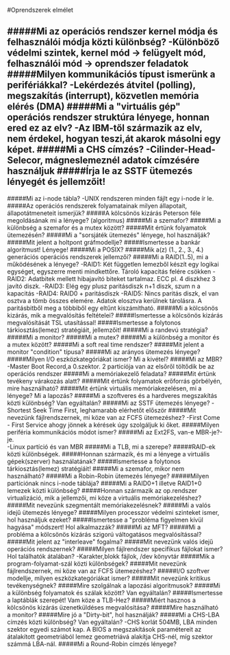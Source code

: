 #Oprendszerek elmélet

#####Mi az operációs rendszer kernel módja és felhasználói módja közti különbség?
   -Különböző védelmi szintek, kernel mód -> felügyelt mód, felhasználói mód -> oprendszer feladatok
#####Milyen kommunikációs típust ismerünk a perifériákkal?
   -Lekérdezés átvitel (polling), megszakítás (interrupt), közvetlen memória elérés (DMA)
#####Mi a "virtuális gép" operációs rendszer struktúra lényege, honnan ered ez az elv?
   -Az IBM-től származik az elv, nem érdekel, hogyan teszi,át akarok másolni egy képet.
#####Mi a CHS címzés?
   -Cilinder-Head-Selecor, mágneslemeznél adatok címzésére használjuk
#####Írja le az SSTF ütemezés lényegét és jellemzőit!
   -
#####Mi az i-node tábla?
   -UNIX rendszeren minden fájlt egy i-node ír le.
#####Az operációs rendszerek folyamatainak milyen állapotait, állapotátmeneteit ismerjük?
#####A kölcsönös kizárás Peterson féle megoldásának mi a lényege? (algoritmus)
#####Mi a szemafor?
#####Mi a különbség a szemafor és a mutex között?
#####Mit értünk folyamatok ütemezésén?
#####Mi a "sorsjáték ütemezés" lényege, hol használják?
#####Mit jelent a holtpont gráfmodellje?
#####Ismertesse a bankár algoritmust! Lényege!
#####Mi a POSIX?
#####Mik a(z) (1., 2., 3., 4.) generációs operációs rendszerek jellemzői?
#####Mi a RAID(1..5), mi a működésének a lényege?
   -RAID1: Két független lemezből készít egy logikai egységet, egyszerre menti mindkettőre. Tároló kapacitás felére csökken
   -RAID2: Adatbitek mellett hibajavító biteket tartalmaz. ECC pl. 4 diszkhez 3 javító diszk.
   -RAID3: Elég egy plusz paritásdiszk n+1 diszk, szum n a kapacitás
   -RAID4: RAID0 + paritásdiszk
   -RAID5: Nincs paritás diszk, el van osztva a tömb összes elemére. Adatok elosztva kerülnek tárolásra. A paritásbitből meg a többiből egy eltűnt kiszámítható.
#####Mi a kölcsönös kizárás, mik a megvalósítás feltételei?
#####Ismertesse a kölcsönös kizárás megvalósítását TSL utasítással!
#####Ismertesse a folytonos tárkiosztás(lemez) stratégiáit, jellemzőit!
#####Mi a randevú stratégia?
#####Mi a monitor?
#####Mi a mutex?
#####Mi a különbség a monitor és a mutex között?
#####Mi a soft real time rendszer?
#####Mit jelent a monitor "condition" típusa?
#####Mi az arányos ütemezés lényege?
#####Milyen I/O eszközkategóriákat ismer? Mi a kivétel?
#####Mi az MBR?
   -Master Boot Record,a 0.szektor. 2 particíója van az elsőről töltődik be az operációs rendszer
#####Mi a memóriakezelő feladata?
#####Mit értünk tevékeny várakozás alatt?
#####Mit értünk folyamatok erőforrás görbélyén, mire használható?
#####Mit értünk virtuális memóriakezelésen, mi a lényege? Mi a lapozás?
#####Mi a szoftveres és a hardveres megszakítás közti különbség? Van egyáltalán?
#####Mi az SSTF ütemezés lényege?
   -Shortest Seek Time First, leghamarabb elérhetőt először
#####Mit nevezünk fájlrendszernek, mi köze van az FCFS ütemezéshez?
   -First Come - First Service ahogy jönnek a kérések úgy szolgáljuk ki őket.
#####Milyen periféria kommunikációs módot ismer?
#####Mi az Ext2FS, van-e MBR-je?-je.   
   -Linux partíció és van MBR
#####Mi a TLB, mi a szerepe?
#####RAID-ek közti különbségek.
#####Honnan származik, és mi a lényege a virtuális gépek(szerver) használatának?
#####Ismertesse a folytonos tárkiosztás(lemez) stratégiáit!
#####Mi a szemafor, mikor nem használható?
#####Mi a Robin-Robin ütemezés lényege?
#####Milyen partíciónak nincs i-node táblája?
#####Mi a RAID0+1 illetve RAID1+0 lemezek közti különbség?
#####Honnan származik az op.rendszer virtualizáció, mik a jellemzői, mi köze a virtuális memóriakezeléshez?
#####Mit nevezünk szegmentált memóriakezelésnek?
#####Mi a valós idejű ütemezés lényege?
#####Milyen processzor védelmi szinteket ismer, hol használjuk ezeket?
#####Ismertesse a "probléma figyelmen kívül hagyása" módszert! Hol alkalmazzák?
#####Mi az MFT?
#####Mi a probléma a kölcsönös kizárás szigorú váltogatásos megvalósítással?
#####Mit jelent az "interleave" fogalma?
#####Mit nevezünk valós idejű operációs rendszernek?
#####Milyen fájlrendszer specifikus fájlokat ismer? Hol találhatók átalában?
   -Karakter,blokk fájlok, /dev könyvtár
#####Mik a program-folyamat-szál közti különbségek?
#####Mit nevezünk fájlrendszernek, mi köze van az FCFS ütemezéshez?
#####I/O szoftver modellje, milyen eszközkategóriákat ismer?
#####Mit nevezünk kritikus tevékenységnek?
#####Mire szolgálnak a lapozási algoritmusok?
#####Mi a különbség folyamatok és szálak között? Van egyáltalán?
#####Ismertesse a laptáblák szerepét! Vam köze a TLB-Hez?
#####Miért hasznos a kölcsönös kizárás üzenetküldéses megvalósítása?
#####Mire használható a monitor?
#####Mire jó a "Dirty-bit", hol használják?
#####Mi a CHS-LBA címzés közti különbség? Van egyáltalán?
   -CHS korlát 504MB, LBA minden szektor egyedi számot kap. A BIOS a megszakítások paramétereit az átalakított geometriából lemez geometriává alakítja CHS-nél, míg szektor számmá LBA-nál.
#####Mi a Round-Robin címzés lényege?
